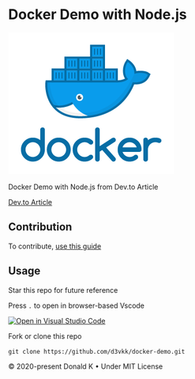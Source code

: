 # Docker Demo with Node.js

![Docker Logo](https://github.com/d3vkk/docker-demo/blob/master/docker-logo.png)

Docker Demo with Node.js from Dev.to Article

[Dev.to Article](https://dev.to/akanksha_9560/docker-for-frontend-developers-1dk5)

## Contribution

To contribute, [use this guide](https://github.com/d3vkk/open-source/blob/master/CONTRIBUTING.md)

## Usage

Star this repo for future reference

Press `.` to open in browser-based Vscode

[![Open in Visual Studio Code](https://open.vscode.dev/badges/open-in-vscode.svg)](https://open.vscode.dev/d3vkk/docker-demo)

Fork or clone this repo
```
git clone https://github.com/d3vkk/docker-demo.git
```

© 2020-present Donald K • Under MIT License

